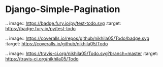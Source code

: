 Django-Simple-Pagination
=========================

.. image:: https://badge.fury.io/py/test-todo.svg
    :target: https://badge.fury.io/py/test-todo

.. image:: https://coveralls.io/repos/github/nikhila05/Todo/badge.svg
	:target: https://coveralls.io/github/nikhila05/Todo

.. image:: https://travis-ci.org/nikhila05/Todo.svg?branch=master
    :target: https://travis-ci.org/nikhila05/Todo

